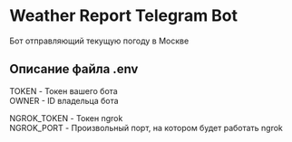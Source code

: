 # Weather Report Telegram Bot
Бот отправляющий текущую погоду в Москве

## Описание файла .env

TOKEN - Токен вашего бота  
OWNER - ID владельца бота  

NGROK_TOKEN - Токен ngrok  
NGROK_PORT - Произвольный порт, на котором будет работать ngrok